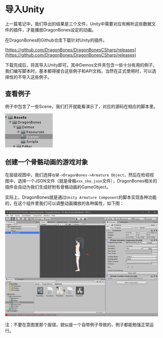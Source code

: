 # 导入Unity

上一篇笔记中，我们导出的结果是三个文件，Unity中需要对应有解析这些数据文件的插件，才能播放DragonBones设定的动画。

在DragonBones的Github仓库下载针对Unity的插件。

[https://github.com/DragonBones/DragonBonesCSharp/releases](https://github.com/DragonBones/DragonBonesCSharp/releases)

下载完成后，将其导入Unity即可。其中Demos文件夹包含一些十分有用的例子，我们编写脚本时，基本都得接合这些例子和API文档，当然在正式使用时，可以选择性的不导入这些例子。

## 查看例子

例子中包含了一些Scene，我们打开就能看演示了，对应的源码在相应的脚本里。

![](res/3.png)

## 创建一个骨骼动画的游戏对象

在层级视图中，我们选择`右键->DragonBones->Armature Object`，然后在检视视图中，选择一个JSON文件（就是骨骼`xxx_ske.json`文件），DragonBones相关的插件会自动为我们生成好附有骨骼动画的GameObject。

实际上，DragonBones就是通过`Unity Armature Component`的脚本实现各种功能的，在这个组件里我们可以调整动画播放的各种属性，如下图：

![](res/2.png)

注：不要在意图里那个报错，貌似是一个自带例子导致的，例子都能勉强正常运行。
